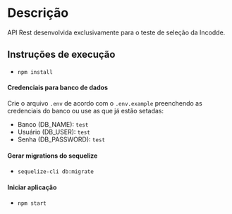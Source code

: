 # Descrição

API Rest desenvolvida exclusivamente para o teste de seleção da Incodde.

## Instruções de execução

- `npm install`

#### Credenciais para banco de dados

Crie o arquivo `.env` de acordo com o `.env.example` preenchendo as credenciais do banco ou use as que já estão setadas:

- Banco (DB_NAME): `test`
- Usuário (DB_USER): `test`
- Senha (DB_PASSWORD): `test`

#### Gerar migrations do sequelize

- `sequelize-cli db:migrate`

#### Iniciar aplicação

- `npm start`
